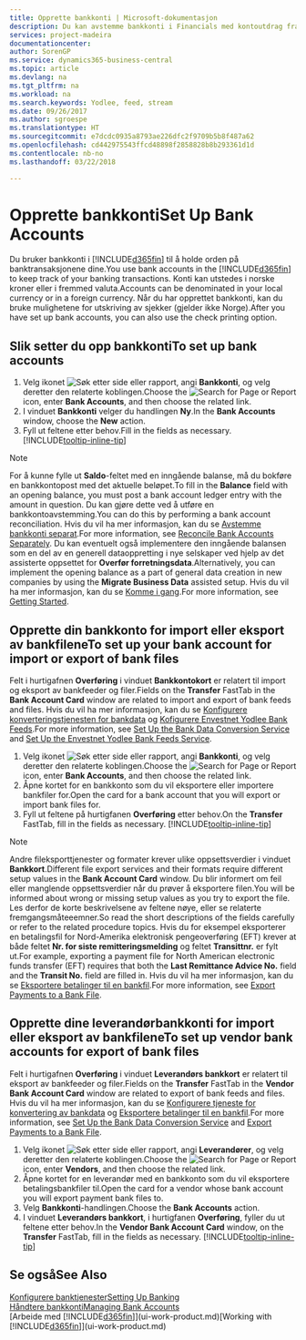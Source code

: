```yaml
---
title: Opprette bankkonti | Microsoft-dokumentasjon
description: Du kan avstemme bankkonti i Financials med kontoutdrag fra banken.
services: project-madeira
documentationcenter: 
author: SorenGP
ms.service: dynamics365-business-central
ms.topic: article
ms.devlang: na
ms.tgt_pltfrm: na
ms.workload: na
ms.search.keywords: Yodlee, feed, stream
ms.date: 09/26/2017
ms.author: sgroespe
ms.translationtype: HT
ms.sourcegitcommit: e7dcdc0935a8793ae226dfc2f9709b5b8f487a62
ms.openlocfilehash: cd442975543ffcd48898f2858828b8b293361d1d
ms.contentlocale: nb-no
ms.lasthandoff: 03/22/2018

---
```

# <a name="set-up-bank-accounts"></a><span data-ttu-id="f3a5d-103">Opprette bankkonti</span><span class="sxs-lookup"><span data-stu-id="f3a5d-103">Set Up Bank Accounts</span></span>
<span data-ttu-id="f3a5d-104">Du bruker bankkonti i [!INCLUDE[d365fin](includes/d365fin_md.md)] til å holde orden på banktransaksjonene dine.</span><span class="sxs-lookup"><span data-stu-id="f3a5d-104">You use bank accounts in the [!INCLUDE[d365fin](includes/d365fin_md.md)] to keep track of your banking transactions.</span></span> <span data-ttu-id="f3a5d-105">Konti kan utstedes i norske kroner eller i fremmed valuta.</span><span class="sxs-lookup"><span data-stu-id="f3a5d-105">Accounts can be denominated in your local currency or in a foreign currency.</span></span> <span data-ttu-id="f3a5d-106">Når du har opprettet bankkonti, kan du bruke mulighetene for utskriving av sjekker (gjelder ikke Norge).</span><span class="sxs-lookup"><span data-stu-id="f3a5d-106">After you have set up bank accounts, you can also use the check printing option.</span></span>

## <a name="to-set-up-bank-accounts"></a><span data-ttu-id="f3a5d-107">Slik setter du opp bankkonti</span><span class="sxs-lookup"><span data-stu-id="f3a5d-107">To set up bank accounts</span></span>
1. <span data-ttu-id="f3a5d-108">Velg ikonet ![Søk etter side eller rapport](media/ui-search/search_small.png "Søk etter side eller rapport"), angi **Bankkonti**, og velg deretter den relaterte koblingen.</span><span class="sxs-lookup"><span data-stu-id="f3a5d-108">Choose the ![Search for Page or Report](media/ui-search/search_small.png "Search for Page or Report icon") icon, enter **Bank Accounts**, and then choose the related link.</span></span>
2. <span data-ttu-id="f3a5d-109">I vinduet **Bankkonti** velger du handlingen **Ny**.</span><span class="sxs-lookup"><span data-stu-id="f3a5d-109">In the **Bank Accounts** window, choose the **New** action.</span></span>
3. <span data-ttu-id="f3a5d-110">Fyll ut feltene etter behov.</span><span class="sxs-lookup"><span data-stu-id="f3a5d-110">Fill in the fields as necessary.</span></span> [!INCLUDE[tooltip-inline-tip](includes/tooltip-inline-tip_md.md)]

> [!NOTE]
> <span data-ttu-id="f3a5d-111">For å kunne fylle ut **Saldo**-feltet med en inngående balanse, må du bokføre en bankkontopost med det aktuelle beløpet.</span><span class="sxs-lookup"><span data-stu-id="f3a5d-111">To fill in the **Balance** field with an opening balance, you must post a bank account ledger entry with the amount in question.</span></span> <span data-ttu-id="f3a5d-112">Du kan gjøre dette ved å utføre en bankkontoavstemming.</span><span class="sxs-lookup"><span data-stu-id="f3a5d-112">You can do this by performing a bank account reconciliation.</span></span> <span data-ttu-id="f3a5d-113">Hvis du vil ha mer informasjon, kan du se [Avstemme bankkonti separat](bank-how-reconcile-bank-accounts-separately.md).</span><span class="sxs-lookup"><span data-stu-id="f3a5d-113">For more information, see [Reconcile Bank Accounts Separately](bank-how-reconcile-bank-accounts-separately.md).</span></span> <span data-ttu-id="f3a5d-114">Du kan eventuelt også implementere den inngående balansen som en del av en generell dataoppretting i nye selskaper ved hjelp av det assisterte oppsettet for **Overfør forretningsdata**.</span><span class="sxs-lookup"><span data-stu-id="f3a5d-114">Alternatively, you can implement the opening balance as a part of general data creation in new companies by using the **Migrate Business Data** assisted setup.</span></span> <span data-ttu-id="f3a5d-115">Hvis du vil ha mer informasjon, kan du se [Komme i gang](product-get-started.md).</span><span class="sxs-lookup"><span data-stu-id="f3a5d-115">For more information, see [Getting Started](product-get-started.md).</span></span>

## <a name="to-set-up-your-bank-account-for-import-or-export-of-bank-files"></a><span data-ttu-id="f3a5d-116">Opprette din bankkonto for import eller eksport av bankfilene</span><span class="sxs-lookup"><span data-stu-id="f3a5d-116">To set up your bank account for import or export of bank files</span></span>
<span data-ttu-id="f3a5d-117">Felt i hurtigafnen **Overføring** i vinduet **Bankkontokort** er relatert til import og eksport av bankfeeder og filer.</span><span class="sxs-lookup"><span data-stu-id="f3a5d-117">Fields on the **Transfer** FastTab in the **Bank Account Card** window are related to import and export of bank feeds and files.</span></span> <span data-ttu-id="f3a5d-118">Hvis du vil ha mer informasjon, kan du se [Konfigurere konverteringstjenesten for bankdata](bank-how-setup-bank-data-conversion-service.md) og [Kofigurere Envestnet Yodlee Bank Feeds](bank-how-setup-bank-statement-service.md).</span><span class="sxs-lookup"><span data-stu-id="f3a5d-118">For more information, see [Set Up the Bank Data Conversion Service](bank-how-setup-bank-data-conversion-service.md) and [Set Up the Envestnet Yodlee Bank Feeds Service](bank-how-setup-bank-statement-service.md).</span></span>

1. <span data-ttu-id="f3a5d-119">Velg ikonet ![Søk etter side eller rapport](media/ui-search/search_small.png "Søk etter side eller rapport"), angi **Bankkonti**, og velg deretter den relaterte koblingen.</span><span class="sxs-lookup"><span data-stu-id="f3a5d-119">Choose the ![Search for Page or Report](media/ui-search/search_small.png "Search for Page or Report icon") icon, enter **Bank Accounts**, and then choose the related link.</span></span>
2. <span data-ttu-id="f3a5d-120">Åpne kortet for en bankkonto som du vil eksportere eller importere bankfiler for.</span><span class="sxs-lookup"><span data-stu-id="f3a5d-120">Open the card for a bank account that you will export or import bank files for.</span></span>
3. <span data-ttu-id="f3a5d-121">Fyll ut feltene på hurtigfanen **Overføring** etter behov.</span><span class="sxs-lookup"><span data-stu-id="f3a5d-121">On the **Transfer** FastTab, fill in the fields as necessary.</span></span> [!INCLUDE[tooltip-inline-tip](includes/tooltip-inline-tip_md.md)]

> [!NOTE]  
>   <span data-ttu-id="f3a5d-122">Andre fileksporttjenester og formater krever ulike oppsettsverdier i vinduet **Bankkort**.</span><span class="sxs-lookup"><span data-stu-id="f3a5d-122">Different file export services and their formats require different setup values in the **Bank Account Card** window.</span></span> <span data-ttu-id="f3a5d-123">Du blir informert om feil eller manglende oppsettsverdier når du prøver å eksportere filen.</span><span class="sxs-lookup"><span data-stu-id="f3a5d-123">You will be informed about wrong or missing setup values as you try to export the file.</span></span> <span data-ttu-id="f3a5d-124">Les derfor de korte beskrivelsene av feltene nøye, eller se relaterte fremgangsmåteeemner.</span><span class="sxs-lookup"><span data-stu-id="f3a5d-124">So read the short descriptions of the fields carefully or refer to the related procedure topics.</span></span> <span data-ttu-id="f3a5d-125">Hvis du for eksempel eksporterer en betalingsfil for Nord-Amerika elektronisk pengeoverføring (EFT) krever at både feltet **Nr. for siste remitteringsmelding** og feltet **Transittnr.** er fylt ut.</span><span class="sxs-lookup"><span data-stu-id="f3a5d-125">For example, exporting a payment file for North American electronic funds transfer (EFT) requires that both the **Last Remittance Advice No.** field and the **Transit No.** field are filled in.</span></span> <span data-ttu-id="f3a5d-126">Hvis du vil ha mer informasjon, kan du se [Eksportere betalinger til en bankfil](payables-how-export-payments-bank-file.md).</span><span class="sxs-lookup"><span data-stu-id="f3a5d-126">For more information, see [Export Payments to a Bank File](payables-how-export-payments-bank-file.md).</span></span>

## <a name="to-set-up-vendor-bank-accounts-for-export-of-bank-files"></a><span data-ttu-id="f3a5d-127">Opprette dine leverandørbankkonti for import eller eksport av bankfilene</span><span class="sxs-lookup"><span data-stu-id="f3a5d-127">To set up vendor bank accounts for export of bank files</span></span>
<span data-ttu-id="f3a5d-128">Felt i hurtigafnen **Overføring** i vinduet **Leverandørs bankkort** er relatert til eksport av bankfeeder og filer.</span><span class="sxs-lookup"><span data-stu-id="f3a5d-128">Fields on the **Transfer** FastTab in the **Vendor Bank Account Card** window are related to export of bank feeds and files.</span></span> <span data-ttu-id="f3a5d-129">Hvis du vil ha mer informasjon, kan du se [Konfigurere tjeneste for konvertering av bankdata](bank-how-setup-bank-data-conversion-service.md) og [Eksportere betalinger til en bankfil](payables-how-export-payments-bank-file.md).</span><span class="sxs-lookup"><span data-stu-id="f3a5d-129">For more information, see [Set Up the Bank Data Conversion Service](bank-how-setup-bank-data-conversion-service.md) and [Export Payments to a Bank File](payables-how-export-payments-bank-file.md).</span></span>

1. <span data-ttu-id="f3a5d-130">Velg ikonet ![Søk etter side eller rapport](media/ui-search/search_small.png "Søk etter side eller rapport"), angi **Leverandører**, og velg deretter den relaterte koblingen.</span><span class="sxs-lookup"><span data-stu-id="f3a5d-130">Choose the ![Search for Page or Report](media/ui-search/search_small.png "Search for Page or Report icon") icon, enter **Vendors**, and then choose the related link.</span></span>
2. <span data-ttu-id="f3a5d-131">Åpne kortet for en leverandør med en bankkonto som du vil eksportere betalingsbankfiler til.</span><span class="sxs-lookup"><span data-stu-id="f3a5d-131">Open the card for a vendor whose bank account you will export payment bank files to.</span></span>
3. <span data-ttu-id="f3a5d-132">Velg **Bankkonti**-handlingen.</span><span class="sxs-lookup"><span data-stu-id="f3a5d-132">Choose the **Bank Accounts** action.</span></span>
3. <span data-ttu-id="f3a5d-133">I vinduet **Leverandørs bankkort**, i hurtigfanen **Overføring**, fyller du ut feltene etter behov.</span><span class="sxs-lookup"><span data-stu-id="f3a5d-133">In the **Vendor Bank Account Card** window, on the **Transfer** FastTab, fill in the fields as necessary.</span></span> [!INCLUDE[tooltip-inline-tip](includes/tooltip-inline-tip_md.md)]

## <a name="see-also"></a><span data-ttu-id="f3a5d-134">Se også</span><span class="sxs-lookup"><span data-stu-id="f3a5d-134">See Also</span></span>
[<span data-ttu-id="f3a5d-135">Konfigurere banktjenester</span><span class="sxs-lookup"><span data-stu-id="f3a5d-135">Setting Up Banking</span></span>](bank-setup-banking.md)  
[<span data-ttu-id="f3a5d-136">Håndtere bankkonti</span><span class="sxs-lookup"><span data-stu-id="f3a5d-136">Managing Bank Accounts</span></span>](bank-manage-bank-accounts.md)  
<span data-ttu-id="f3a5d-137">[Arbeide med [!INCLUDE[d365fin](includes/d365fin_md.md)]](ui-work-product.md)</span><span class="sxs-lookup"><span data-stu-id="f3a5d-137">[Working with [!INCLUDE[d365fin](includes/d365fin_md.md)]](ui-work-product.md)</span></span>

